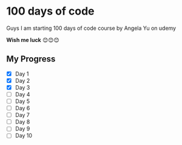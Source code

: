# 100 days of code
Guys I am starting 100 days of code course by Angela Yu on udemy

**Wish me luck** 😊😊😊

## My Progress
- [x] Day 1
- [x] Day 2
- [x] Day 3
- [ ] Day 4
- [ ] Day 5
- [ ] Day 6
- [ ] Day 7
- [ ] Day 8
- [ ] Day 9
- [ ] Day 10
